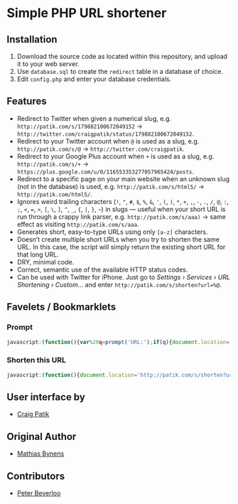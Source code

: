 # Simple PHP URL shortener

## Installation

1. Download the source code as located within this repository, and upload it to your web server.
2. Use `database.sql` to create the `redirect` table in a database of choice.
3. Edit `config.php` and enter your database credentials.

## Features

* Redirect to Twitter when given a numerical slug, e.g. `http://patik.com/s/179882100672049152` → `http://twitter.com/craigpatik/status/179882100672049152`.
* Redirect to your Twitter account when `@` is used as a slug, e.g. `http://patik.com/s/@` → `http://twitter.com/craigpatik`.
* Redirect to your Google Plus account when `+` is used as a slug, e.g. `http://patik.com/s/+` → `https://plus.google.com/u/0/116553353277057965424/posts`.
* Redirect to a specific page on your main website when an unknown slug (not in the database) is used, e.g. `http://patik.com/s/html5/` → `http://patik.com/html5/`.
* Ignores weird trailing characters (`!`, `"`, `#`, `$`, `%`, `&`, `'`, `(`, `)`, `*`, `+`, `,`, `-`, `.`, `/`, `@`, `:`, `;`, `<`, `=`, `>`, `[`, `\`, `]`, `^`, `_`, `{`, `|`, `}`, `~`) in slugs — useful when your short URL is run through a crappy link parser, e.g. `http://patik.com/s/aaa)` → same effect as visiting `http://patik.com/s/aaa`.
* Generates short, easy-to-type URLs using only `[a-z]` characters.
* Doesn’t create multiple short URLs when you try to shorten the same URL. In this case, the script will simply return the existing short URL for that long URL.
* DRY, minimal code.
* Correct, semantic use of the available HTTP status codes.
* Can be used with Twitter for iPhone. Just go to _Settings_ › _Services_ › _URL Shortening_ › _Custom…_ and enter `http://patik.com/s/shorten?url=%@`.

## Favelets / Bookmarklets

### Prompt

``` js
javascript:(function(){var%20q=prompt('URL:');if(q){document.location='http://patik.com/s/shorten?url='+encodeURIComponent(q)+'&bm=1'}}());
```

### Shorten this URL

``` js
javascript:(function(){document.location='http://patik.com/s/shorten?url='+encodeURIComponent(location.href)+'&bm=1'}());
````

## User interface by

* [Craig Patik](http://patik.com/)

## Original Author

* [Mathias Bynens](http://mathiasbynens.be/)

## Contributors

* [Peter Beverloo](http://peter.sh/)
